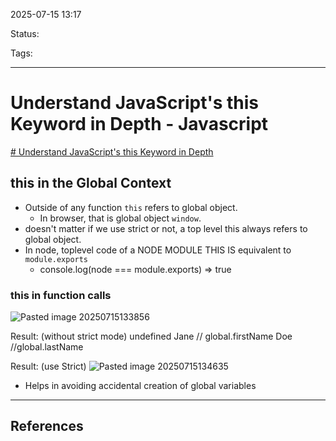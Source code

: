 
2025-07-15 13:17

Status:

Tags:

---
# Understand JavaScript's this Keyword in Depth - Javascript
[# Understand JavaScript's this Keyword in Depth](https://egghead.io/courses/understand-javascript-s-this-keyword-in-depth)

## this in the Global Context
- Outside of any function `this` refers to global object.
	- In browser, that is global object `window`.
- doesn't matter if we use strict or not, a top level this always refers to global object.
- In node, toplevel code of a NODE MODULE THIS IS equivalent to ` module.exports`
	- console.log(node === module.exports) => true

### this in function calls
![Pasted image 20250715133856](2%20-%20Source%20Material/Media%20and%20other%20files/Pasted%20image%2020250715133856.png)

Result: (without strict mode)
undefined
Jane // global.firstName
Doe //global.lastName

Result: (use Strict)
![Pasted image 20250715134635](2%20-%20Source%20Material/Media%20and%20other%20files/Pasted%20image%2020250715134635.png)
- Helps in avoiding accidental creation of global variables






---
## References